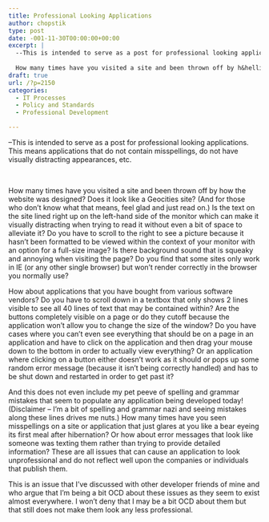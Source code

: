 ```yaml
---
title: Professional Looking Applications
author: chopstik
type: post
date: -001-11-30T00:00:00+00:00
excerpt: |
  --This is intended to serve as a post for professional looking applications. This means applications that do not contain misspellings, do not have visually distracting appearances, etc.
   
  How many times have you visited a site and been thrown off by h&hellip;
draft: true
url: /?p=2150
categories:
  - IT Processes
  - Policy and Standards
  - Professional Development

---
```

&#8211;This is intended to serve as a post for professional looking applications. This means applications that do not contain misspellings, do not have visually distracting appearances, etc.

 

How many times have you visited a site and been thrown off by how the website was designed? Does it look like a Geocities site? (And for those who don&#8217;t know what that means, feel glad and just read on.) Is the text on the site lined right up on the left-hand side of the monitor which can make it visually distracting when trying to read it without even a bit of space to alleviate it? Do you have to scroll to the right to see a picture because it hasn&#8217;t been formatted to be viewed within the context of your monitor with an option for a full-size image? Is there background sound that is squeaky and annoying when visiting the page? Do you find that some sites only work in IE (or any other single browser) but won&#8217;t render correctly in the browser you normally use?

How about applications that you have bought from various software vendors? Do you have to scroll down in a textbox that only shows 2 lines visible to see all 40 lines of text that may be contained within? Are the buttons completely visible on a page or do they cutoff because the application won&#8217;t allow you to change the size of the window? Do you have cases where you can&#8217;t even see everything that should be on a page in an application and have to click on the application and then drag your mouse down to the bottom in order to actually view everything? Or an application where clicking on a button either doesn&#8217;t work as it should or pops up some random error message (because it isn&#8217;t being correctly handled) and has to be shut down and restarted in order to get past it?

And this does not even include my pet peeve of spelling and grammar mistakes that seem to populate any application being developed today! (Disclaimer &#8211; I&#8217;m a bit of spelling and grammar nazi and seeing mistakes along these lines drives me nuts.) How many times have you seen misspellings on a site or application that just glares at you like a bear eyeing its first meal after hibernation? Or how about error messages that look like someone was texting them rather than trying to provide detailed information? These are all issues that can cause an application to look unprofessional and do not reflect well upon the companies or individuals that publish them.

This is an issue that I&#8217;ve discussed with other developer friends of mine and who argue that I&#8217;m being a bit OCD about these issues as they seem to exist almost everywhere. I won&#8217;t deny that I may be a bit OCD about them but that still does not make them look any less professional.
